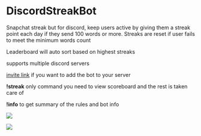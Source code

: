 # DiscordStreakBot


Snapchat streak but for discord, keep users active by giving them a streak point each day if they send 100 words or more. Streaks are reset if user fails to meet the minimum words count

Leaderboard will auto sort based on highest streaks

supports multiple discord servers

[invite link](https://discordapp.com/oauth2/authorize?client_id=685559923450445887&permissions=2048&scope=bot) if you want to add the bot to your server

**!streak** only command you need to view scoreboard and the rest is taken care of

**!info** to get summary of the rules and bot info


![](https://i.imgur.com/4AtCyRX.png)

![](https://i.imgur.com/5C8Di2y.png)


